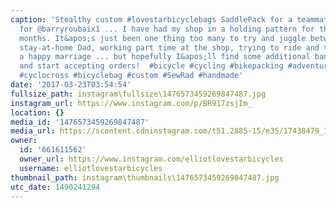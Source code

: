 ```yaml
---
caption: 'Stealthy custom #lovestarbicyclebags SaddlePack for a teammate just in time
  for @barryroubaix1 ... I have had my shop in a holding pattern for the last few
  months. It&apos;s just been one thing too many to try and juggle between being a
  stay-at-home Dad, working part time at the shop, trying to ride and train, and keep
  a happy marriage ... but hopefully I&apos;ll find some additional bandwidth soon
  and start accepting orders!  #bicycle #cycling #bikepacking #adventurebike #gravelbike
  #cyclocross #bicyclebag #custom #SewRad #handmade'
date: '2017-03-23T03:54:54'
fullsize_path: instagram\fullsize\1476573459269847487.jpg
instagram_url: https://www.instagram.com/p/BR917zsjIm_
location: {}
media_id: '1476573459269847487'
media_url: https://scontent.cdninstagram.com/t51.2885-15/e35/17438479_1947713852131841_7827515757373161472_n.jpg
owner:
  id: '661611562'
  owner_url: https://www.instagram.com/elliotlovestarbicycles
  username: elliotlovestarbicycles
thumbnail_path: instagram\thumbnails\1476573459269847487.jpg
utc_date: 1490241294
---
```

